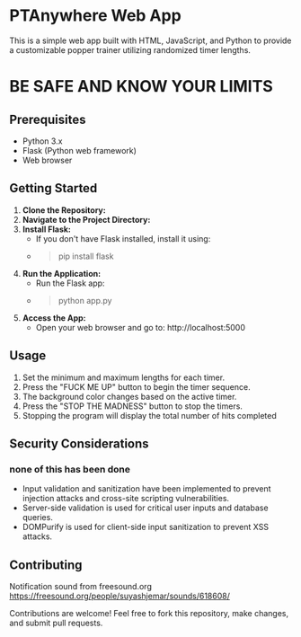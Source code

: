 # PTAnywhere Web App

This is a simple web app built with HTML, JavaScript, and Python to provide a customizable popper trainer utilizing randomized timer lengths.

# BE SAFE AND KNOW YOUR LIMITS

## Prerequisites

- Python 3.x
- Flask (Python web framework)
- Web browser

## Getting Started

1. **Clone the Repository:**
2. **Navigate to the Project Directory:**
3. **Install Flask:**
    - If you don't have Flask installed, install it using: 
    - > pip install flask
4. **Run the Application:**
    - Run the Flask app: 
    - > python app.py
5. **Access the App:**
    - Open your web browser and go to: http://localhost:5000

## Usage

1. Set the minimum and maximum lengths for each timer.
2. Press the "FUCK ME UP" button to begin the timer sequence.
3. The background color changes based on the active timer.
4. Press the "STOP THE MADNESS" button to stop the timers.
5. Stopping the program will display the total number of hits completed

## Security Considerations

### none of this has been done
- Input validation and sanitization have been implemented to prevent injection attacks and cross-site scripting vulnerabilities.
- Server-side validation is used for critical user inputs and database queries.
- DOMPurify is used for client-side input sanitization to prevent XSS attacks.

## Contributing
Notification sound from freesound.org https://freesound.org/people/suyashjemar/sounds/618608/

Contributions are welcome! Feel free to fork this repository, make changes, and submit pull requests.

